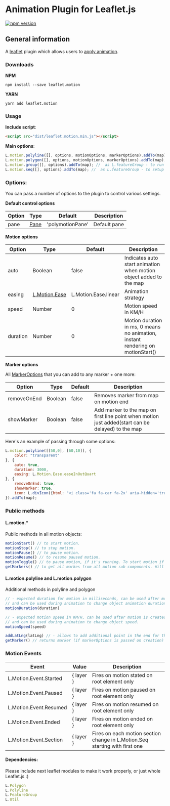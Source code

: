 # Animation Plugin for Leaflet.js
[![npm version](https://badge.fury.io/js/leaflet.motion.svg)](https://www.npmjs.com/package/leaflet.motion)

## General information

A [leaflet](http://www.leafletjs.com) plugin which allows users to [apply animation](https://igor-vladyka.github.io/leaflet.motion/).

### Downloads
**NPM**
````
npm install --save leaflet.motion
````

**YARN**
````
yarn add leaflet.motion
````

### Usage
**Include script**:
```html
<script src="dist/leaflet.motion.min.js"></script>
```

**Main options**:
```js
L.motion.polyline([], options, motionOptions, markerOptions).addTo(map); //  as L.polyline
L.motion.polygon([], options, motionOptions, markerOptions).addTo(map); //  as L.polygon
L.motion.group([], options).addTo(map); //  as L.featureGroup - to run all animation at same time
L.motion.seq([], options).addTo(map); //  as L.featureGroup - to setup seq for animations.
```

### Options:

You can pass a number of options to the plugin to control various settings.

**Default control options**

| Option        | Type         | Default      | Description   |
| ------------- |--------------|--------------|---------------|
| pane    		| [Pane](https://leafletjs.com/reference-1.3.4.html#map-pane) | 'polymotionPane' 	  | Default pane |

**Motion options**

| Option        | Type         | Default      | Description   |
| ------------- |--------------|--------------|---------------|
| auto     		| Boolean      | false  	  | Indicates auto start animation when motion object added to the map |
| easing    	| [L.Motion.Ease](https://github.com/Igor-Vladyka/leaflet.motion/blob/master/src/leaflet.motion.easing.js)| L.Motion.Ease.linear | Animation strategy |
| speed    		| Number | 0 | Motion speed in KM/H |
| duration    	| Number | 0 | Motion duration in ms, 0 means no animation, instant rendering on motionStart()|

**Marker options**

All [MarkerOptions](https://leafletjs.com/reference-1.3.4.html#marker-option) that you can add to any marker + one more:

| Option        | Type         | Default      | Description   |
| ------------- |--------------|--------------|---------------|
| removeOnEnd	| Boolean | false  | Removes marker from map on motion end |
| showMarker	| Boolean | false  | Add marker to the map on first line point when motion just added(start can be delayed) to the map |


Here's an example of passing through some options:
``` js
L.motion.polyline([[50,0], [60,10]], {
	color: "transparent"
}, {
	auto: true,
	duration: 3000,
	easing: L.Motion.Ease.easeInOutQuart
}, {
	removeOnEnd: true,
	showMarker: true,
	icon: L.divIcon({html: "<i class='fa fa-car fa-2x' aria-hidden='true'></i>", iconSize: L.point(27.5, 24)})
}).addTo(map);
```

### Public methods

#### L.motion.*
Public methods in all motion objects:
``` js
motionStart() // to start motion.
motionStop() // to stop motion.
motionPause() // to pause motion.
motionResume() // to resume paused motion.
motionToggle() // to pause motion, if it's running. To start motion if it's not. Also will resume motion if it was paused.
getMarkers() // to get all markes from all motion sub components. Will return multi-dimensional array of markers.
```

#### L.motion.polyline and L.motion.polygon
Additional methods in polyline and polygon
``` js
// - expected duration for motion in milliseconds, can be used after motion is created to start animation
// and can be used during animation to change object animation duration.
motionDuration(duration) 

// - expected motion speed in KM/H, can be used after motion is created to start animation
// and can be used during animation to change object speed.
motionSpeed(speed)

addLatLng(latLng) // - allows to add additional point in the end for the motion animation.
getMarker() // returns marker (if markerOptions is passed on creation) to attach needed behavior. Marker will be added to the map only during animation
```

### Motion Events
| Event           | Value     | Description |
| - | - | - |
| L.Motion.Event.Started   | { layer } | Fires on motion stated on root element only |
| L.Motion.Event.Paused | { layer } | Fires on motion paused on root element only |
| L.Motion.Event.Resumed | { layer } | Fires on motion resumed on root element only |
| L.Motion.Event.Ended | { layer } | Fires on motion ended on root element only |
| L.Motion.Event.Section | { layer } | Fires on each motion section change in L.Motion.Seq starting with first one |

#### Dependencies:
Please include next leaflet modules to make it work properly, or just whole Leaflet.js :)
``` js
L.Polygon
L.Polyline
L.FeatureGroup
L.Util
```

